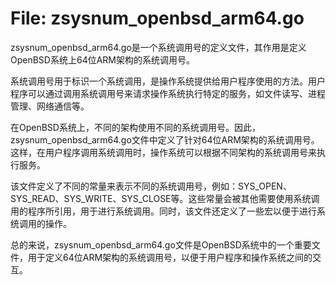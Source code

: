 # File: zsysnum_openbsd_arm64.go

zsysnum_openbsd_arm64.go是一个系统调用号的定义文件，其作用是定义OpenBSD系统上64位ARM架构的系统调用号。

系统调用号用于标识一个系统调用，是操作系统提供给用户程序使用的方法。用户程序可以通过调用系统调用号来请求操作系统执行特定的服务，如文件读写、进程管理、网络通信等。

在OpenBSD系统上，不同的架构使用不同的系统调用号。因此，zsysnum_openbsd_arm64.go文件中定义了针对64位ARM架构的系统调用号。这样，在用户程序调用系统调用时，操作系统可以根据不同架构的系统调用号来执行服务。

该文件定义了不同的常量来表示不同的系统调用号，例如：SYS_OPEN、SYS_READ、SYS_WRITE、SYS_CLOSE等。这些常量会被其他需要使用系统调用的程序所引用，用于进行系统调用。同时，该文件还定义了一些宏以便于进行系统调用的操作。

总的来说，zsysnum_openbsd_arm64.go文件是OpenBSD系统中的一个重要文件，用于定义64位ARM架构的系统调用号，以便于用户程序和操作系统之间的交互。

